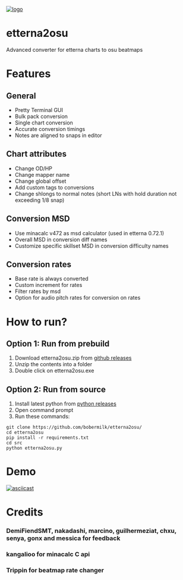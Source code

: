 [![logo](https://github.com/bobermilk/etterna2osu/blob/master/icon.ico?raw=true)](https://www.youtube.com/watch?v=u13dbj8gv1Y)
# etterna2osu 
Advanced converter for etterna charts to osu beatmaps

# Features

## General
- Pretty Terminal GUI
- Bulk pack conversion
- Single chart conversion
- Accurate conversion timings
- Notes are aligned to snaps in editor

## Chart attributes
- Change OD/HP
- Change mapper name
- Change global offset
- Add custom tags to conversions
- Change shlongs to normal notes (short LNs with hold duration not exceeding 1/8 snap)

## Conversion MSD
- Use minacalc v472 as msd calculator (used in etterna 0.72.1)
- Overall MSD in conversion diff names
- Customize specific skillset MSD in conversion difficulty names

## Conversion rates
- Base rate is always converted
- Custom increment for rates
- Filter rates by msd
- Option for audio pitch rates for conversion on rates

# How to run?
## Option 1: Run from prebuild
1. Download etterna2osu.zip from [github releases](https://github.com/bobermilk/etterna2osu/releases)
2. Unzip the contents into a folder
3. Double click on etterna2osu.exe

## Option 2: Run from source
1. Install latest python from [python releases](https://www.python.org/downloads/)
2. Open command prompt
3. Run these commands:
```
git clone https://github.com/bobermilk/etterna2osu/
cd etterna2osu
pip install -r requirements.txt
cd src
python etterna2osu.py
```
# Demo
[![asciicast](https://asciinema.org/a/559338.svg)](https://asciinema.org/a/559338)
# Credits
### DemiFiendSMT, nakadashi, marcino, guilhermeziat, chxu, senya, gonx and messica for feedback
### kangalioo for minacalc C api
### Trippin for beatmap rate changer